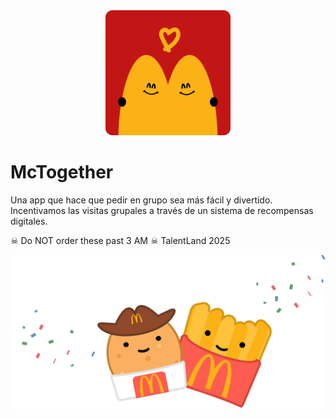 <div align="center">
  <a href="#">
    <picture>
      <img src="assets/logomt.png" width="200" alt="McTogether logo">
    </picture>
  </a>
</div>

# McTogether

Una app que hace que pedir en grupo sea más fácil y divertido. Incentivamos las visitas grupales a través de un sistema de recompensas digitales.

☠ Do NOT order these past 3 AM ☠
TalentLand 2025

<div align="center">
  <a href="#">
    <picture>
      <img src="assets/celebrate.png" width="512" alt="Yay">
    </picture>
  </a>
</div>
